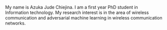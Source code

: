 My name is Azuka Jude Chiejina. I am a first year PhD student in Information technology. My 
research interest is in the area of wireless communication and adversarial machine learning 
in wireless communication networks.
